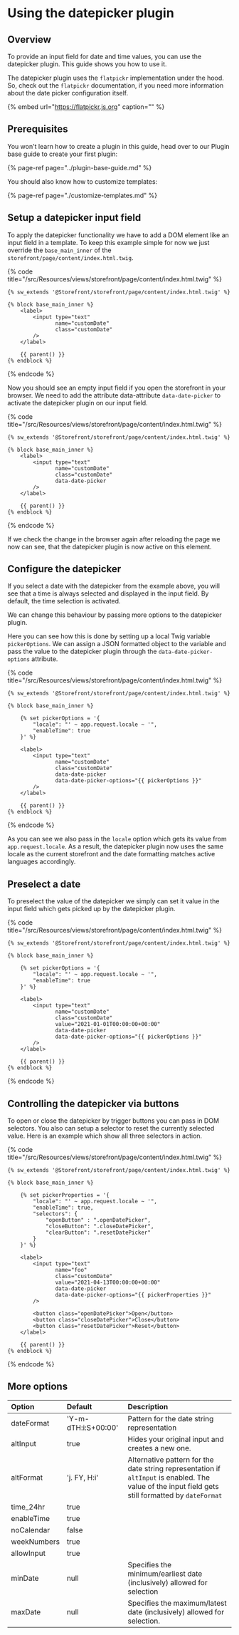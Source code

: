 # Using the datepicker plugin

## Overview

To provide an input field for date and time values, you can use the datepicker plugin. This guide shows you how to use it.

The datepicker plugin uses the `flatpickr` implementation under the hood. So, check out the `flatpickr` documentation,
if you need more information about the date picker configuration itself.

<!-- markdown-link-check-disable-next-line -->
{% embed url="https://flatpickr.js.org" caption="" %}

## Prerequisites

You won't learn how to create a plugin in this guide, head over to our Plugin base guide to create
your first plugin:

{% page-ref page="../plugin-base-guide.md" %}

You should also know how to customize templates:

{% page-ref page="./customize-templates.md" %}

## Setup a datepicker input field

To apply the datepicker functionality we have to add a DOM element like an input field in a template.
To keep this example simple for now we just override the `base_main_inner` of the `storefront/page/content/index.html.twig`.

{% code title="<plugin root>/src/Resources/views/storefront/page/content/index.html.twig" %}
```text
{% sw_extends '@Storefront/storefront/page/content/index.html.twig' %}

{% block base_main_inner %}
    <label>
        <input type="text"
               name="customDate"
               class="customDate"
        />
    </label>

    {{ parent() }}
{% endblock %}
```
{% endcode %}

Now you should see an empty input field if you open the storefront in your browser.
We need to add the attribute data-attribute `data-date-picker` to activate the datepicker plugin on our input field.

{% code title="<plugin root>/src/Resources/views/storefront/page/content/index.html.twig" %}
```text
{% sw_extends '@Storefront/storefront/page/content/index.html.twig' %}

{% block base_main_inner %}
    <label>
        <input type="text"
               name="customDate"
               class="customDate"
               data-date-picker
        />
    </label>

    {{ parent() }}
{% endblock %}
```
{% endcode %}

If we check the change in the browser again after reloading the page we now can see, that the datepicker plugin is now active on this element.

## Configure the datepicker

If you select a date with the datepicker from the example above, you will see that a time is always selected and displayed in the input field. By default, the time selection is activated.

We can change this behaviour by passing more options to the datepicker plugin.

Here you can see how this is done by setting up a local Twig variable `pickerOptions`. We can assign a JSON formatted object to the variable and pass the value to the datepicker plugin through the `data-date-picker-options` attribute.

{% code title="<plugin root>/src/Resources/views/storefront/page/content/index.html.twig" %}
```text
{% sw_extends '@Storefront/storefront/page/content/index.html.twig' %}

{% block base_main_inner %}

    {% set pickerOptions = '{
        "locale": "' ~ app.request.locale ~ '",
        "enableTime": true
    }' %}
    
    <label>
        <input type="text"
               name="customDate"
               class="customDate"
               data-date-picker
               data-date-picker-options="{{ pickerOptions }}"
        />
    </label>

    {{ parent() }}
{% endblock %}
```
{% endcode %}

As you can see we also pass in the `locale` option which gets its value from `app.request.locale`. As a result,
the datepicker plugin now uses the same locale as the current storefront and the date formatting matches active
languages accordingly.

## Preselect a date

To preselect the value of the datepicker we simply can set it value in the input field which gets picked up by the datepicker plugin.

{% code title="<plugin root>/src/Resources/views/storefront/page/content/index.html.twig" %}
```text
{% sw_extends '@Storefront/storefront/page/content/index.html.twig' %}

{% block base_main_inner %}

    {% set pickerOptions = '{
        "locale": "' ~ app.request.locale ~ '",
        "enableTime": true
    }' %}
    
    <label>
        <input type="text"
               name="customDate"
               class="customDate"
               value="2021-01-01T00:00:00+00:00"
               data-date-picker
               data-date-picker-options="{{ pickerOptions }}"
        />
    </label>

    {{ parent() }}
{% endblock %}
```
{% endcode %}

## Controlling the datepicker via buttons

To open or close the datepicker by trigger buttons you can pass in DOM selectors. You also can setup a selector to reset the currently selected value.
Here is an example which show all three selectors in action.

{% code title="<plugin root>/src/Resources/views/storefront/page/content/index.html.twig" %}
```text
{% sw_extends '@Storefront/storefront/page/content/index.html.twig' %}

{% block base_main_inner %}

    {% set pickerProperties = '{
        "locale": "' ~ app.request.locale ~ '",
        "enableTime": true,
        "selectors": {
            "openButton" : ".openDatePicker",
            "closeButton": ".closeDatePicker",
            "clearButton": ".resetDatePicker"
        }
    }' %}

    <label>
        <input type="text"
               name="foo"
               class="customDate"
               value="2021-04-13T00:00:00+00:00"
               data-date-picker
               data-date-picker-options="{{ pickerProperties }}"
        />

        <button class="openDatePicker">Open</button>
        <button class="closeDatePicker">Close</button>
        <button class="resetDatePicker">Reset</button>
    </label>

    {{ parent() }}
{% endblock %}
```
{% endcode %}

## More options

| Option | Default | Description |
| :--- | :--- | :--- |
| dateFormat | 'Y-m-dTH:i:S+00:00' | Pattern for the date string representation
| altInput | true | Hides your original input and creates a new one.
| altFormat | 'j. FY, H:i' | Alternative pattern for the date string representation if `altInput` is enabled. The value of the input field gets still formatted by `dateFormat`
| time_24hr | true | 
| enableTime | true |
| noCalendar |false |
| weekNumbers | true |
| allowInput | true |
| minDate | null | Specifies the minimum/earliest date (inclusively) allowed for selection
| maxDate | null | Specifies the maximum/latest date (inclusively) allowed for selection.

